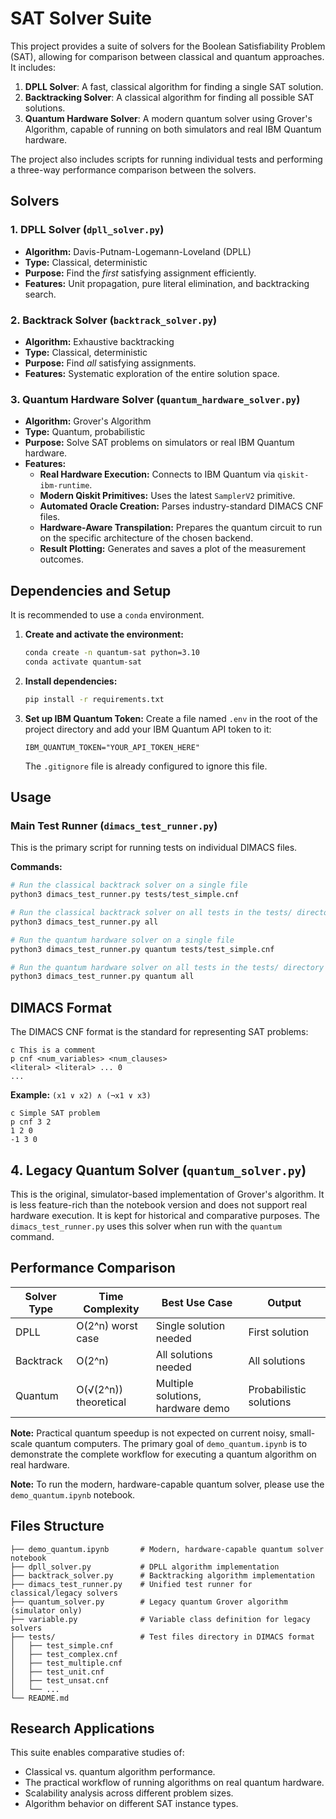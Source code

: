 # SAT Solver Suite

This project provides a suite of solvers for the Boolean Satisfiability Problem (SAT), allowing for comparison between classical and quantum approaches. It includes:

1.  **DPLL Solver**: A fast, classical algorithm for finding a single SAT solution.
2.  **Backtracking Solver**: A classical algorithm for finding all possible SAT solutions.
3.  **Quantum Hardware Solver**: A modern quantum solver using Grover's Algorithm, capable of running on both simulators and real IBM Quantum hardware.

The project also includes scripts for running individual tests and performing a three-way performance comparison between the solvers.

## Solvers

### 1. DPLL Solver (`dpll_solver.py`)
- **Algorithm:** Davis-Putnam-Logemann-Loveland (DPLL)
- **Type:** Classical, deterministic
- **Purpose:** Find the *first* satisfying assignment efficiently.
- **Features:** Unit propagation, pure literal elimination, and backtracking search.

### 2. Backtrack Solver (`backtrack_solver.py`)
- **Algorithm:** Exhaustive backtracking
- **Type:** Classical, deterministic
- **Purpose:** Find *all* satisfying assignments.
- **Features:** Systematic exploration of the entire solution space.

### 3. Quantum Hardware Solver (`quantum_hardware_solver.py`)
- **Algorithm:** Grover's Algorithm
- **Type:** Quantum, probabilistic
- **Purpose:** Solve SAT problems on simulators or real IBM Quantum hardware.
- **Features:**
    - **Real Hardware Execution:** Connects to IBM Quantum via `qiskit-ibm-runtime`.
    - **Modern Qiskit Primitives:** Uses the latest `SamplerV2` primitive.
    - **Automated Oracle Creation:** Parses industry-standard DIMACS CNF files.
    - **Hardware-Aware Transpilation:** Prepares the quantum circuit to run on the specific architecture of the chosen backend.
    - **Result Plotting:** Generates and saves a plot of the measurement outcomes.

## Dependencies and Setup

It is recommended to use a `conda` environment.

1.  **Create and activate the environment:**
    ```bash
    conda create -n quantum-sat python=3.10
    conda activate quantum-sat
    ```

2.  **Install dependencies:**
    ```bash
    pip install -r requirements.txt
    ```

3.  **Set up IBM Quantum Token:**
    Create a file named `.env` in the root of the project directory and add your IBM Quantum API token to it:
    ```
    IBM_QUANTUM_TOKEN="YOUR_API_TOKEN_HERE"
    ```
    The `.gitignore` file is already configured to ignore this file.

## Usage

### Main Test Runner (`dimacs_test_runner.py`)

This is the primary script for running tests on individual DIMACS files.

**Commands:**
```bash
# Run the classical backtrack solver on a single file
python3 dimacs_test_runner.py tests/test_simple.cnf

# Run the classical backtrack solver on all tests in the tests/ directory
python3 dimacs_test_runner.py all

# Run the quantum hardware solver on a single file
python3 dimacs_test_runner.py quantum tests/test_simple.cnf

# Run the quantum hardware solver on all tests in the tests/ directory
python3 dimacs_test_runner.py quantum all
```

## DIMACS Format

The DIMACS CNF format is the standard for representing SAT problems:
```
c This is a comment
p cnf <num_variables> <num_clauses>
<literal> <literal> ... 0
...
```
**Example:** `(x1 ∨ x2) ∧ (¬x1 ∨ x3)`
```
c Simple SAT problem
p cnf 3 2
1 2 0
-1 3 0
```

## 4. Legacy Quantum Solver (`quantum_solver.py`)
This is the original, simulator-based implementation of Grover's algorithm. It is less feature-rich than the notebook version and does not support real hardware execution. It is kept for historical and comparative purposes. The `dimacs_test_runner.py` uses this solver when run with the `quantum` command.

## Performance Comparison

| Solver Type | Time Complexity | Best Use Case | Output |
|-------------|----------------|---------------|---------|
| DPLL | O(2^n) worst case | Single solution needed | First solution |
| Backtrack | O(2^n) | All solutions needed | All solutions |
| Quantum | O(√(2^n)) theoretical | Multiple solutions, hardware demo | Probabilistic solutions |

**Note:** Practical quantum speedup is not expected on current noisy, small-scale quantum computers. The primary goal of `demo_quantum.ipynb` is to demonstrate the complete workflow for executing a quantum algorithm on real hardware.


**Note:** To run the modern, hardware-capable quantum solver, please use the `demo_quantum.ipynb` notebook.

## Files Structure

```
├── demo_quantum.ipynb       # Modern, hardware-capable quantum solver notebook
├── dpll_solver.py           # DPLL algorithm implementation
├── backtrack_solver.py      # Backtracking algorithm implementation
├── dimacs_test_runner.py    # Unified test runner for classical/legacy solvers
├── quantum_solver.py        # Legacy quantum Grover algorithm (simulator only)
├── variable.py              # Variable class definition for legacy solvers
├── tests/                   # Test files directory in DIMACS format
│   ├── test_simple.cnf
│   ├── test_complex.cnf  
│   ├── test_multiple.cnf
│   ├── test_unit.cnf
│   ├── test_unsat.cnf
│   └── ...
└── README.md                
```

## Research Applications

This suite enables comparative studies of:
- Classical vs. quantum algorithm performance.
- The practical workflow of running algorithms on real quantum hardware.
- Scalability analysis across different problem sizes.
- Algorithm behavior on different SAT instance types.
